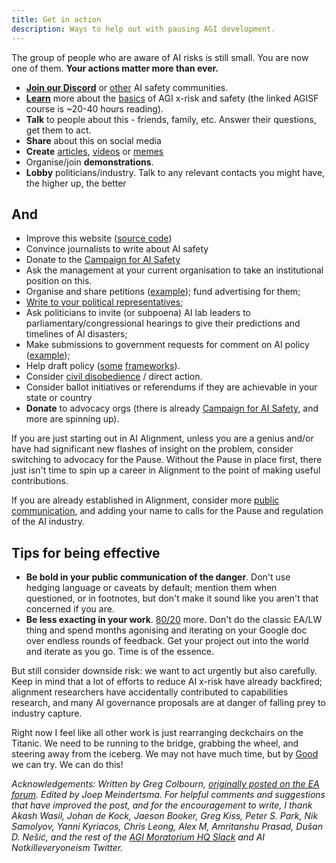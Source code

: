 ```yaml
---
title: Get in action
description: Ways to help out with pausing AGI development.
---
```


The group of people who are aware of AI risks is still small.
You are now one of them.
**Your actions matter more than ever.**

- **[Join our Discord](https://discord.gg/2XXWXvErfA)** or [other](https://coda.io/@alignmentdev/alignmentecosystemdevelopment) AI safety communities.
- **[Learn](/learn)** more about the [basics](https://www.agisafetyfundamentals.com/) of AGI x-risk and safety (the linked AGISF course is ~20-40 hours reading).
- **Talk** to people about this - friends, family, etc. Answer their questions, get them to act.
- **Share** about this on social media
- **Create** [articles](/learn#articles), [videos](/learn#videos) or [memes](https://twitter.com/AISafetyMemes)
- Organise/join **demonstrations**.
- **Lobby** politicians/industry. Talk to any relevant contacts you might have, the higher up, the better


## And

- Improve this website ([source code](https://github.com/joepio/pauseai))
- Convince journalists to write about AI safety
- Donate to the [Campaign for AI Safety](https://www.campaignforaisafety.org/donate/)
- Ask the management at your current organisation to take an institutional position on this.
- Organise and share petitions ([example](https://www.change.org/p/artificial-intelligence-time-is-running-out-for-responsible-ai-development-91f0a02c-130a-46e1-9e55-70d6b274f4df)); fund advertising for them;
- [Write to your political representatives](https://www.campaignforaisafety.org/politician/);
- Ask politicians to invite (or subpoena) AI lab leaders to parliamentary/congressional hearings to give their predictions and timelines of AI disasters;
- Make submissions to government requests for comment on AI policy ([example](https://ntia.gov/issues/artificial-intelligence/request-for-comments));
- Help draft policy ([some](https://futureoflife.org/wp-content/uploads/2023/04/FLI_Policymaking_In_The_Pause.pdf)  [frameworks](https://www.openphilanthropy.org/research/12-tentative-ideas-for-us-ai-policy/)).
- Consider [civil disobedience](https://forum.effectivealtruism.org/posts/JMb37qrCYCeKqFxtp/?commentId=xBxZEB3tx698fnsuB) / direct action.
- Consider ballot initiatives or referendums if they are achievable in your state or country
- **Donate** to advocacy orgs (there is already [Campaign for AI Safety](https://www.campaignforaisafety.org/), and more are spinning up).

If you are just starting out in AI Alignment, unless you are a genius and/or have had significant new flashes of insight on the problem, consider switching to advocacy for the Pause. Without the Pause in place first, there just isn't time to spin up a career in Alignment to the point of making useful contributions.


If you are already established in Alignment, consider more [public communication](https://twitter.com/TrustlessState/status/1651538022360285187), and adding your name to calls for the Pause and regulation of the AI industry.

## Tips for being effective

- **Be bold in your public communication of the danger**. Don't use hedging language or caveats by default; mention them when questioned, or in footnotes, but don't make it sound like you aren't that concerned if you are.
- **Be less exacting in your work**. [80/20](https://en.wikipedia.org/wiki/Pareto_principle) more. Don't do the classic EA/LW thing and spend months agonising and iterating on your Google doc over endless rounds of feedback. Get your project out into the world and iterate as you go. Time is of the essence.

But still consider downside risk: we want to act urgently but also carefully. Keep in mind that a lot of efforts to reduce AI x-risk have already backfired; alignment researchers have accidentally contributed to capabilities research, and many AI governance proposals are at danger of falling prey to industry capture.

Right now I feel like all other work is just rearranging deckchairs on the Titanic. We need to be running to the bridge, grabbing the wheel, and steering away from the iceberg. We may not have much time, but by [Good](https://en.wikipedia.org/wiki/I._J._Good) we can try. We can do this!

_Acknowledgements: Written by Greg Colbourn, [originally posted on the EA forum](https://forum.effectivealtruism.org/posts/8YXFaM9yHbhiJTPqp/agi-rising-why-we-are-in-a-new-era-of-acute-risk-and). Edited by Joep Meindertsma. For helpful comments and suggestions that have improved the post, and for the encouragement to write, I thank Akash Wasil, Johan de Kock, Jaeson Booker, Greg Kiss, Peter S. Park, Nik Samolyov, Yanni Kyriacos, Chris Leong, Alex M, Amritanshu Prasad, Dušan D. Nešić, and the rest of the [AGI Moratorium HQ Slack](https://join.slack.com/t/agi-moratorium-hq/shared_invite/zt-1u6s1opls-~_l_Ynrr~8ay~SiA2yEqAQ) and AI Notkilleveryoneism Twitter._
